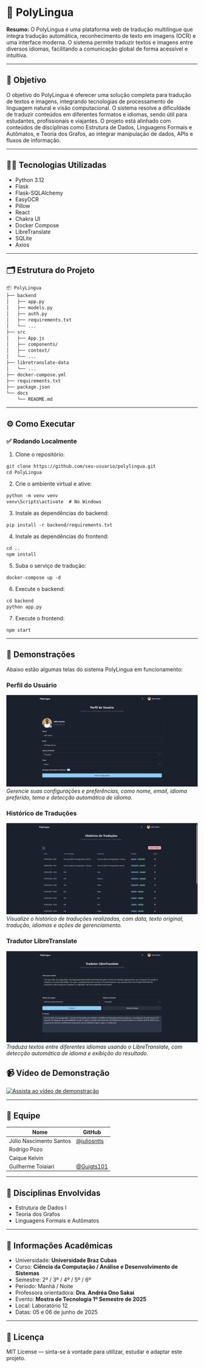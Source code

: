 # 🚀 PolyLingua

**Resumo:** O PolyLingua é uma plataforma web de tradução multilíngue que integra tradução automática, reconhecimento de texto em imagens (OCR) e uma interface moderna. O sistema permite traduzir textos e imagens entre diversos idiomas, facilitando a comunicação global de forma acessível e intuitiva.

---

## 🎯 Objetivo

O objetivo do PolyLingua é oferecer uma solução completa para tradução de textos e imagens, integrando tecnologias de processamento de linguagem natural e visão computacional. O sistema resolve a dificuldade de traduzir conteúdos em diferentes formatos e idiomas, sendo útil para estudantes, profissionais e viajantes. O projeto está alinhado com conteúdos de disciplinas como Estrutura de Dados, Linguagens Formais e Autômatos, e Teoria dos Grafos, ao integrar manipulação de dados, APIs e fluxos de informação.

---

## 👨‍💻 Tecnologias Utilizadas


- Python 3.12
- Flask
- Flask-SQLAlchemy
- EasyOCR
- Pillow
- React
- Chakra UI
- Docker Compose
- LibreTranslate
- SQLite
- Axios

---

## 🗂️ Estrutura do Projeto

```
📦 PolyLingua
├── backend
│   ├── app.py
│   ├── models.py
│   ├── auth.py
│   ├── requirements.txt
│   └── ...
├── src
│   ├── App.js
│   ├── components/
│   ├── context/
│   └── ...
├── libretranslate-data
│   └── ...
├── docker-compose.yml
├── requirements.txt
├── package.json
└── docs
    └── README.md
```

---

## ⚙️ Como Executar

### ✅ Rodando Localmente

1. Clone o repositório:

```
git clone https://github.com/seu-usuario/polylingua.git
cd PolyLingua
```

2. Crie o ambiente virtual e ative:

```
python -m venv venv
venv\Scripts\activate  # No Windows
```

3. Instale as dependências do backend:

```
pip install -r backend/requirements.txt
```

4. Instale as dependências do frontend:

```
cd ..
npm install
```

5. Suba o serviço de tradução:

```
docker-compose up -d
```

6. Execute o backend:

```
cd backend
python app.py
```

7. Execute o frontend:

```
npm start
```

---

## 📸 Demonstrações

Abaixo estão algumas telas do sistema PolyLingua em funcionamento:

### Perfil do Usuário
![Perfil do Usuário](../assets/perfil-usuario.jpg)
*Gerencie suas configurações e preferências, como nome, email, idioma preferido, tema e detecção automática de idioma.*

### Histórico de Traduções
![Histórico de Traduções](../assets/historico-traducoes.jpg)
*Visualize o histórico de traduções realizadas, com data, texto original, tradução, idiomas e ações de gerenciamento.*

### Tradutor LibreTranslate
![Tradutor LibreTranslate](../assets/tradutor-libretranslate.jpg)
*Traduza textos entre diferentes idiomas usando o LibreTranslate, com detecção automática de idioma e exibição do resultado.*

## 📹 Vídeo de Demonstração

[![Assista ao vídeo de demonstração](https://img.youtube.com/vi/CFTzCCOAssI/hqdefault.jpg)](https://youtu.be/CFTzCCOAssI)

---

## 👥 Equipe

| Nome                   | GitHub |
|------------------------|--------|
| Júlio Nascimento Santos| [@juliosntts](https://github.com/juliosntts) |
| Rodrigo Pozo           |        |
| Caique Kelvin          |        |
| Guilherme Toiaiari     | [@Guigts101](https://github.com/Guigts101) |

---

## 🧠 Disciplinas Envolvidas

- Estrutura de Dados I
- Teoria dos Grafos
- Linguagens Formais e Autômatos

---

## 🏫 Informações Acadêmicas

- Universidade: **Universidade Braz Cubas**
- Curso: **Ciência da Computação / Análise e Desenvolvimento de Sistemas**
- Semestre: 2º / 3º / 4º / 5º / 6º
- Período: Manhã / Noite
- Professora orientadora: **Dra. Andréa Ono Sakai**
- Evento: **Mostra de Tecnologia 1º Semestre de 2025**
- Local: Laboratório 12
- Datas: 05 e 06 de junho de 2025

---

## 📄 Licença

MIT License — sinta-se à vontade para utilizar, estudar e adaptar este projeto. 
